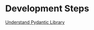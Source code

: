 # Development Steps

[Understand Pydantic Library](https://docs.pydantic.dev/latest/#pydantic-examples)

